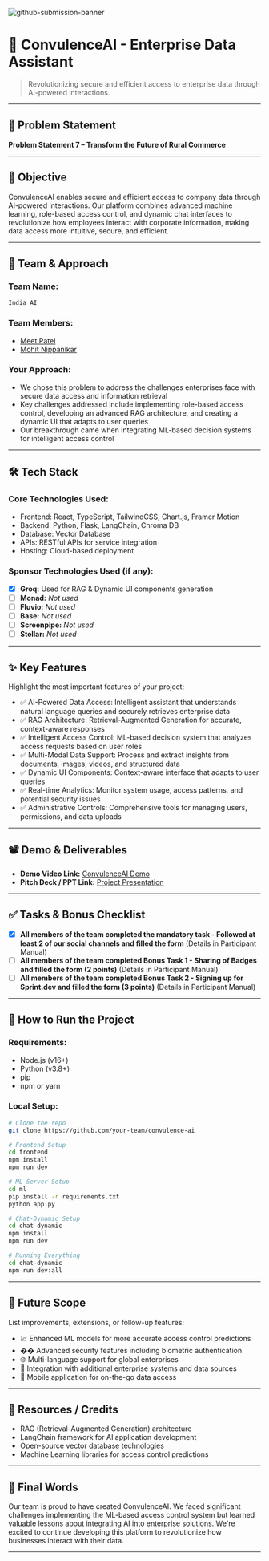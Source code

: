 
![github-submission-banner](https://github.com/user-attachments/assets/a1493b84-e4e2-456e-a791-ce35ee2bcf2f)

# 🚀 ConvulenceAI - Enterprise Data Assistant

> Revolutionizing secure and efficient access to enterprise data through AI-powered interactions.

---

## 📌 Problem Statement

**Problem Statement 7 – Transform the Future of Rural Commerce**

---

## 🎯 Objective

ConvulenceAI enables secure and efficient access to company data through AI-powered interactions. Our platform combines advanced machine learning, role-based access control, and dynamic chat interfaces to revolutionize how employees interact with corporate information, making data access more intuitive, secure, and efficient.

---

## 🧠 Team & Approach

### Team Name:  
`India AI`

### Team Members:  
- [Meet Patel](https://github.com/meet244)
- [Mohit Nippanikar](https://github.com/mohit-Nippanikar78)

### Your Approach:  
- We chose this problem to address the challenges enterprises face with secure data access and information retrieval
- Key challenges addressed include implementing role-based access control, developing an advanced RAG architecture, and creating a dynamic UI that adapts to user queries
- Our breakthrough came when integrating ML-based decision systems for intelligent access control

---

## 🛠️ Tech Stack

### Core Technologies Used:
- Frontend: React, TypeScript, TailwindCSS, Chart.js, Framer Motion
- Backend: Python, Flask, LangChain, Chroma DB
- Database: Vector Database
- APIs: RESTful APIs for service integration
- Hosting: Cloud-based deployment

### Sponsor Technologies Used (if any):
- [X] **Groq:** Used for RAG & Dynamic UI components generation  
- [ ] **Monad:** _Not used_  
- [ ] **Fluvio:** _Not used_  
- [ ] **Base:** _Not used_  
- [ ] **Screenpipe:** _Not used_  
- [ ] **Stellar:** _Not used_

---

## ✨ Key Features

Highlight the most important features of your project:

- ✅ AI-Powered Data Access: Intelligent assistant that understands natural language queries and securely retrieves enterprise data  
- ✅ RAG Architecture: Retrieval-Augmented Generation for accurate, context-aware responses  
- ✅ Intelligent Access Control: ML-based decision system that analyzes access requests based on user roles  
- ✅ Multi-Modal Data Support: Process and extract insights from documents, images, videos, and structured data  
- ✅ Dynamic UI Components: Context-aware interface that adapts to user queries
- ✅ Real-time Analytics: Monitor system usage, access patterns, and potential security issues
- ✅ Administrative Controls: Comprehensive tools for managing users, permissions, and data uploads

---

## 📽️ Demo & Deliverables

- **Demo Video Link:** [ConvulenceAI Demo](https://youtu.be/aykmc4uYBus)  
- **Pitch Deck / PPT Link:** [Project Presentation](https://www.canva.com/design/DAGlnrRP-dg/XcjQSU9v_UeLUC6m-rA8WA/edit?utm_content=DAGlnrRP-dg&utm_campaign=designshare&utm_medium=link2&utm_source=sharebutton)  

---

## ✅ Tasks & Bonus Checklist

- [X] **All members of the team completed the mandatory task - Followed at least 2 of our social channels and filled the form** (Details in Participant Manual)  
- [ ] **All members of the team completed Bonus Task 1 - Sharing of Badges and filled the form (2 points)**  (Details in Participant Manual)
- [ ] **All members of the team completed Bonus Task 2 - Signing up for Sprint.dev and filled the form (3 points)**  (Details in Participant Manual)

---

## 🧪 How to Run the Project

### Requirements:
- Node.js (v16+)
- Python (v3.8+)
- pip
- npm or yarn

### Local Setup:
```bash
# Clone the repo
git clone https://github.com/your-team/convulence-ai

# Frontend Setup
cd frontend
npm install
npm run dev

# ML Server Setup
cd ml
pip install -r requirements.txt
python app.py

# Chat-Dynamic Setup
cd chat-dynamic
npm install
npm run dev

# Running Everything
cd chat-dynamic
npm run dev:all
```

---

## 🧬 Future Scope

List improvements, extensions, or follow-up features:

- 📈 Enhanced ML models for more accurate access control predictions  
- ��️ Advanced security features including biometric authentication  
- 🌐 Multi-language support for global enterprises  
- 🔄 Integration with additional enterprise systems and data sources
- 📱 Mobile application for on-the-go data access

---

## 📎 Resources / Credits

- RAG (Retrieval-Augmented Generation) architecture
- LangChain framework for AI application development
- Open-source vector database technologies
- Machine Learning libraries for access control predictions

---

## 🏁 Final Words

Our team is proud to have created ConvulenceAI. We faced significant challenges implementing the ML-based access control system but learned valuable lessons about integrating AI into enterprise solutions. We're excited to continue developing this platform to revolutionize how businesses interact with their data.

---
